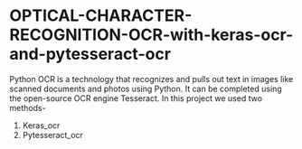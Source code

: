 # OPTICAL-CHARACTER-RECOGNITION-OCR-with-keras-ocr-and-pytesseract-ocr
Python OCR is a technology that recognizes and pulls out text in images like scanned documents and photos using Python. It can be completed using the open-source OCR engine Tesseract.
In this project we used two methods-

1. Keras_ocr
2. Pytesseract_ocr
